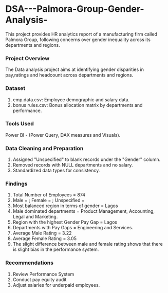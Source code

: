 # DSA---Palmora-Group-Gender-Analysis-
This project provides HR analytics report of a manufacturing firm called Palmora Group, following concerns over gender inequality across its departments and regions. 

### Project Overview 
The Data analysis project aims at identifying gender disparities in pay,ratings and headcount across departments and regions.

### Dataset 
1. emp.data.csv: Employee demographic and salary data.
2. bonus rules.csv: Bonus allocation matrix by departments and performance.

### Tools Used
Power BI - (Power Query, DAX measures and Visuals).

### Data Cleaning and Preparation
1. Assigned "Unspecified" to blank records under the "Gender" column.
2. Removed records with NULL departments and no salary.
3. Standardized data types for consistency.

### Findings
1. Total Number of Employees = 874
2. Male = ; Female = ; Unspecified =
3. Most balanced region in terms of gender = Lagos
4. Male dominated departments = Product Management, Accounting, Legal and Marketing.
5. Region with the highest Gender Pay Gap = Lagos
6. Departments with Pay Gaps = Engineering and Services.
7. Average Male Rating = 3.22
8. Average Female Rating = 3.05
9. The slight difference between male and female rating shows that there is slight bias in the performance system.

### Recommendations 
1. Review Performance System
2. Conduct pay equity audit
3. Adjust salaries for underpaid employees.



